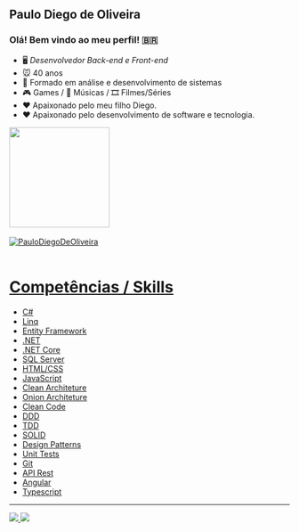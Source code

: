 ## Paulo Diego de Oliveira

### Olá! Bem vindo ao meu perfil! 🇧🇷

- 🖥️ *Desenvolvedor Back-end e Front-end*
- 🐭 40 anos
- 🧠 Formado em análise e desenvolvimento de sistemas
- 🎮 Games / 🎵 Músicas / 🎞 Filmes/Séries
- ❤ Apaixonado pelo meu filho Diego.
- ❤ Apaixonado pelo desenvolvimento de software e tecnologia. 

<div>
  <a href="https://github.com/PauloDiegoDeOliveira">
  <img height="180em" src="https://github-readme-stats.vercel.app/api?username=PauloDiegoDeOliveira&show_icons=true&theme=tokyonight&include_all_commits=true&count_private=true"/>
  <!-- <img height="180em" src="https://github-readme-stats.vercel.app/api/top-langs/?username=PauloDiegoDeOliveira&layout=default&langs_count=7&theme=tokyonight"/> -->
</div>
  
  <br />
  
  <div>
  <img align="center" src="https://github-readme-stats.vercel.app/api/top-langs/?username=PauloDiegoDeOliveira&layout=compact&hide=html&theme=dark" alt="PauloDiegoDeOliveira" />
<div/>
    
<br />

 # Competências / Skills
- C#
- Linq
- Entity Framework 
- .NET
- .NET Core
- SQL Server
- HTML/CSS
- JavaScript 
- Clean Architeture
- Onion Architeture 
- Clean Code
- DDD
- TDD
- SOLID
- Design Patterns
- Unit Tests
- Git
- API Rest
- Angular
- Typescript
  
 <hr>
  
<div>
  <a href="https://www.instagram.com/paulodiegooliveira/" target="_blank"><img src="https://img.shields.io/badge/-Instagram-%23E4405F?style=for-the-badge&logo=instagram&logoColor=white" target="_blank">
  </a>
  <a href="https://www.linkedin.com/in/paulodiegodeoliveira" target="_blank"><img src="https://img.shields.io/badge/-LinkedIn-%230077B5?style=for-the-badge&logo=linkedin&logoColor=white"          target="_blank">
  </a> 
</div
